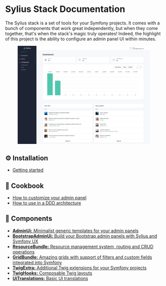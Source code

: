 # Sylius Stack Documentation

The Sylius stack is a set of tools for your Symfony projects.
It comes with a bunch of components that work great independently, but when they come together, that's when the stack's magic truly operates!
Indeed, the highlight of this project is the ability to configure an admin panel UI within minutes.

<div data-full-width="false">

<figure><img src=".gitbook/assets/sylius_stack_demo_dashboard.png" alt="Overview of an admin dashboard"></figure>

</div>

⚙️ Installation
---------------

* [Getting started](getting-started.md)

📖 Cookbook
-----------

* [How to customize your admin panel](cookbook/admin_panel.md)
* [How to use in a DDD architecture](cookbook/ddd_architecture.md)

🧩 Components
-------------

* [**AdminUi:** Minimalist generic templates for your admin panels](admin-ui/getting-started.md)
* [**BootstrapAdminUi:** Build your Bootstrap admin panels with Sylius and Symfony UX](bootstrap-admin-ui/getting-started.md)
* [**ResourceBundle:** Resource management system, routing and CRUD operations](resource/index.md)
* [**GridBundle:** Amazing grids with support of filters and custom fields integrated into Symfony](grid/index.md)
* [**TwigExtra:** Additional Twig extensions for your Symfony projects](twig-extra/getting-started.md)
* [**TwigHooks:** Composable Twig layouts](twig-hooks/getting-started.md)
* [**UiTranslations:** Basic UI translations](ui-translations/getting-started.md)
